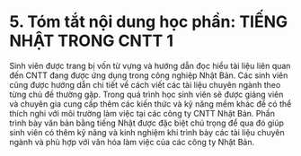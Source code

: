# 5. Tóm tắt nội dung học phần: TIẾNG NHẬT TRONG CNTT 1
Sinh viên được trang bị vốn từ vựng và hướng dẫn đọc hiểu tài liệu liên quan đến CNTT đang được ứng dụng trong công nghiệp Nhật Bản. Các sinh viên cũng được hướng dẫn chi tiết về cách viết các tài liệu chuyên ngành theo từng chủ đề thường gặp. Trong quá trình học sinh viên sẽ được giảng viên và chuyên gia cung cấp thêm các kiến thức và kỹ năng mềm khác để có thể thích nghi với môi trường làm việc tại các công ty CNTT Nhật Bản. Phần trình bày văn bản bằng tiếng Nhật được đặc biệt chú trọng để qua đó giúp sinh viên có thêm kỹ năng và kinh nghiệm khi trình bày các tài liệu chuyên ngành và phù hợp với văn hóa làm việc của các công ty Nhật Bản.
